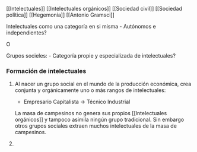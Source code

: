 [[Intelectuales]]
[[Intelectuales orgánicos]]
[[Sociedad civil]]
[[Sociedad política]]
[[Hegemonía]]
[[Antonio Gramsci]]


Intelectuales como una categoría en si misma
	- Autónomos e independientes?

O 

Grupos socieles:
	- Categoría propie y especializada de intelectuales?

### Formación de intelectuales
1) Al nacer un grupo social en el mundo de la producción económica, crea conjunta y orgánicamente uno o más rangos de intelectuales:
	* Empresario Capitalista -> Técnico Industrial

	La masa de campesinos no genera sus propios [[Intelectuales orgánicos]] y tampoco asimila ningún grupo tradicional. Sin embargo otros grupos sociales extraen muchos intelectuales de la masa de campesinos.

2) 